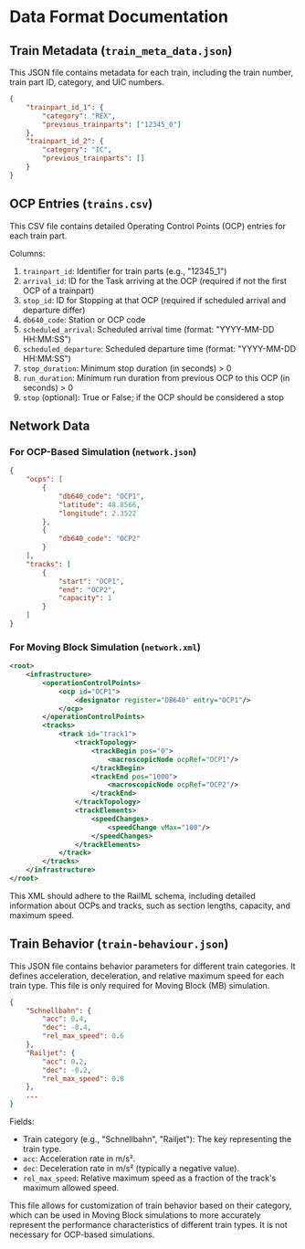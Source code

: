 # Data Format Documentation

## Train Metadata (`train_meta_data.json`)

This JSON file contains metadata for each train, including the train number, train part ID, category, and UIC numbers.

```json
{
    "trainpart_id_1": {
        "category": "REX",
        "previous_trainparts": ["12345_0"]
    },
    "trainpart_id_2": {
        "category": "IC",
        "previous_trainparts": []
    }
}
```

## OCP Entries (`trains.csv`)

This CSV file contains detailed Operating Control Points (OCP) entries for each train part.

Columns:

1. `trainpart_id`: Identifier for train parts (e.g., "12345_1")
2. `arrival_id`: ID for the Task arriving at the OCP (required if not the first OCP of a trainpart)
3. `stop_id`: ID for Stopping at that OCP (required if scheduled arrival and departure differ)
4. `db640_code`: Station or OCP code
5. `scheduled_arrival`: Scheduled arrival time (format: "YYYY-MM-DD HH:MM:SS")
6. `scheduled_departure`: Scheduled departure time (format: "YYYY-MM-DD HH:MM:SS")
7. `stop_duration`: Minimum stop duration (in seconds) > 0
8. `run_duration`: Minimum run duration from previous OCP to this OCP (in seconds) > 0
9. `stop` (optional): True or False; if the OCP should be considered a stop

## Network Data

### For OCP-Based Simulation (`network.json`)

```json
{
    "ocps": [
        {
            "db640_code": "OCP1",
            "latitude": 48.8566,
            "longitude": 2.3522
        },
        {
            "db640_code": "OCP2"
        }
    ],
    "tracks": [
        {
            "start": "OCP1",
            "end": "OCP2",
            "capacity": 1
        }
    ]
}
```

### For Moving Block Simulation (`network.xml`)

```xml
<root>
    <infrastructure>
        <operationControlPoints>
            <ocp id="OCP1">
                <designator register="DB640" entry="OCP1"/>
            </ocp>
        </operationControlPoints>
        <tracks>
            <track id="track1">
                <trackTopology>
                    <trackBegin pos="0">
                        <macroscopicNode ocpRef="OCP1"/>
                    </trackBegin>
                    <trackEnd pos="1000">
                        <macroscopicNode ocpRef="OCP2"/>
                    </trackEnd>
                </trackTopology>
                <trackElements>
                    <speedChanges>
                        <speedChange vMax="100"/>
                    </speedChanges>
                </trackElements>
            </track>
        </tracks>
    </infrastructure>
</root>
```

This XML should adhere to the RailML schema, including detailed information about OCPs and tracks, such as section lengths, capacity, and maximum speed.

## Train Behavior (`train-behaviour.json`)

This JSON file contains behavior parameters for different train categories. It defines acceleration, deceleration, and relative maximum speed for each train type. This file is only required for Moving Block (MB) simulation.

```json
{
    "Schnellbahn": {
        "acc": 0.4,
        "dec": -0.4,
        "rel_max_speed": 0.6
    },
    "Railjet": {
        "acc": 0.2,
        "dec": -0.2,
        "rel_max_speed": 0.8
    },
    ...
}
```

Fields:

- Train category (e.g., "Schnellbahn", "Railjet"): The key representing the train type.
- `acc`: Acceleration rate in m/s².
- `dec`: Deceleration rate in m/s² (typically a negative value).
- `rel_max_speed`: Relative maximum speed as a fraction of the track's maximum allowed speed.

This file allows for customization of train behavior based on their category, which can be used in Moving Block simulations to more accurately represent the performance characteristics of different train types. It is not necessary for OCP-based simulations.
